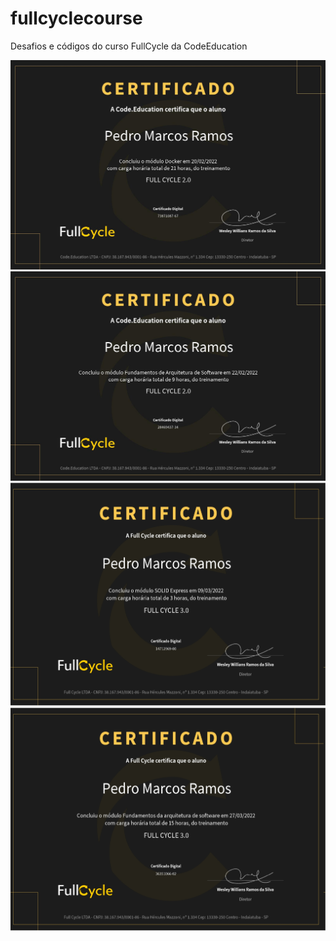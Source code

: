 # fullcyclecourse
Desafios e códigos do curso FullCycle da CodeEducation


<img src="https://github.com/P3d50/fullcyclecourse/blob/main/certificados/pedro-marcos-ramos-docker.jpg">
<img src="https://github.com/P3d50/fullcyclecourse/blob/main/certificados/pedro-marcos-ramos-fundamentos-de-arquitetura-de-software.jpg">
<img src="https://github.com/P3d50/fullcyclecourse/blob/main/certificados/SOLIDExpress.jpg">
<img src="https://github.com/P3d50/fullcyclecourse/blob/main/certificados/FundamentosDaArquiteturaDeSoftware3.jpg">


